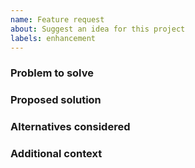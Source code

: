 ```yaml
---
name: Feature request
about: Suggest an idea for this project
labels: enhancement
---
```


### Problem to solve

### Proposed solution

### Alternatives considered

### Additional context


